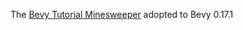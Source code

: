 The [Bevy Tutorial Minesweeper](https://dev.to/qongzi/bevy-minesweeper-introduction-4l7f) adopted to Bevy 0.17.1
